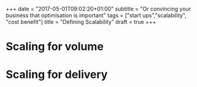 +++
date = "2017-05-01T09:02:20+01:00"
subtitle = "Or convincing your business that optimisation is important"
tags = ["start ups","scalability", "cost benefit"]
title = "Defining Scalability"
draft = true
+++

# Scaling for volume

# Scaling for delivery
